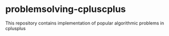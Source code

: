 # problemsolving-cpluscplus
This repository contains implementation of popular algorithmic problems in cplusplus
